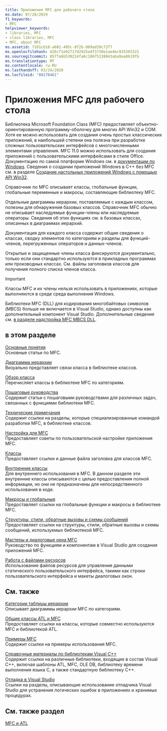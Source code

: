 ```yaml
---
title: Приложения MFC для рабочего стола
ms.date: 07/28/2019
f1_keywords:
- MFC
helpviewer_keywords:
- libraries, MFC
- class libraries, MFC
- MFC, about MFC
ms.assetid: 7101cb18-a681-495c-8f2b-069ad20c72f7
ms.openlocfilehash: d26cf1e92717d2925edf3730e1ae4ec935365321
ms.sourcegitcommit: 857fa6b530224fa6c18675138043aba9aa0619fb
ms.translationtype: MT
ms.contentlocale: ru-RU
ms.lasthandoff: 03/24/2020
ms.locfileid: "80178461"
---
```

# <a name="mfc-desktop-applications"></a>Приложения MFC для рабочего стола

Библиотека Microsoft Foundation Class (MFC) предоставляет объектно-ориентированную программу-оболочку для многих API Win32 и COM. Хотя ее можно использовать для создания очень простых классических приложений, в наибольшей степени она полезна при разработке сложных пользовательских интерфейсов с многочисленными элементами управления. MFC 11.0 можно использовать для создания приложений с пользовательскими интерфейсами в стиле Office. Документацию по самой платформе Windows см. в [документации по Windows](/windows/index). Сведения о создании приложений Windows в C++ без MFC см. в разделе [Создание настольных приложений Windows с помощью API Win32](/windows/win32/index).

Справочник по MFC описывает классы, глобальные функции, глобальные переменные и макросы, составляющие библиотеку MFC.

Отдельные диаграммы иерархии, поставляемые с каждым классом, полезны для обнаружения базовых классов. Справочник MFC обычно не описывает наследуемые функции-члены или наследуемые операторы. Сведения об этих функциях см. в базовых классах, описанных в диаграммах иерархий.

Документация для каждого класса содержит общие сведения о классах, сводку элементов по категориям и разделы для функций-членов, перегруженных операторов и данных-членов.

Открытые и защищенные члены класса фиксируются документально, только если они стандартно используются в прикладных программах или производных классах. См. файлы заголовков классов для получения полного списка членов класса.

> [!IMPORTANT]
>  Классы MFC и их члены нельзя использовать в приложениях, которые выполняются в среде среда выполнения Windows.
>
>  Библиотеки MFC (DLL) для кодирования многобайтовых символов (MBCS) больше не включается в Visual Studio, однако доступны как дополнительный компонент Visual Studio. Дополнительные сведения см. [в разделе надстройка MFC MBCS DLL](mfc-mbcs-dll-add-on.md).

## <a name="in-this-section"></a>в этом разделе

[Основные понятия](mfc-concepts.md)<br/>
Основные статьи по MFC.

[Диаграмма иерархии](hierarchy-chart.md)<br/>
Визуально представляет связи класса в библиотеке классов.

[Обзор класса](class-library-overview.md)<br/>
Перечисляет классы в библиотеке MFC по категориям.

[Пошаговые руководства](walkthroughs-mfc.md)<br/>
Содержит статьи с пошаговыми руководствами для различных задач, связанных с функциями библиотеки MFC.

[Технические примечания](mfc-technical-notes.md)<br/>
Содержит ссылки на разделы, которые специализированные командой разработки MFC, в библиотеке классов.

[Настройка для MFC](customization-for-mfc.md)<br/>
Предоставляет советы по пользовательской настройке приложения MFC.

[Классы](reference/mfc-classes.md)<br/>
Предоставляет ссылки и данные файла заголовка для классов MFC.

[Внутренние классы](reference/internal-classes.md)<br/>
Для внутреннего использования в MFC. В данном разделе эти внутренние классы описываются с целью предоставления полной информации, но они не предназначены для непосредственного использования в коде.

[Макросы и глобальные](reference/mfc-macros-and-globals.md)<br/>
Предоставляет ссылки на глобальные функции и макросы в библиотеке MFC.

[Структуры, стили, обратные вызовы и схемы сообщений](reference/structures-styles-callbacks-and-message-maps.md)<br/>
Предоставляет ссылки на структуры, стили, обратные вызовы и схемы сообщений, используемых библиотекой MFC.

[Мастеры и диалоговые окна MFC](reference/mfc-wizards-and-dialog-boxes.md)<br/>
Руководство по функциям и компонентам в Visual Studio для создания приложений MFC.

[Работа с файлами ресурсов](../windows/working-with-resource-files.md)<br/>
Использование файлов ресурсов для управления данными статического пользовательского интерфейса, такими как строки пользовательского интерфейса и макеты диалоговых окон.

## <a name="related-sections"></a>См. также

[Категории таблицы иерархии](hierarchy-chart-categories.md)<br/>
Описывает диаграммы иерархии MFC по категориям.

[Общие классы ATL и MFC](../atl-mfc-shared/atl-mfc-shared-classes.md)<br/>
Предоставляет ссылки на классы, которые совместно используются MFC и библиотекой ATL.

[Примеры MFC](../overview/visual-cpp-samples.md#mfc-samples)<br/>
Содержит ссылки на примеры использования MFC.

[Справочные материалы по библиотекам Visual C++](../standard-library/cpp-standard-library-reference.md)<br/>
Содержит ссылки на различные библиотеки, входящие в состав Visual C++, включая шаблоны ATL, MFC, OLE DB, библиотеку времени выполнения языка C, а также стандартную библиотеку C++.

[Отладка в Visual Studio](/visualstudio/debugger/debugging-in-visual-studio)<br/>
Ссылки на разделы, описывающие использование отладчика Visual Studio для устранения логических ошибок в приложениях и хранимых процедурах.

## <a name="see-also"></a>См. также раздел

[MFC и ATL](mfc-and-atl.md)
